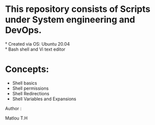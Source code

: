 # This repository consists of Scripts under System engineering and DevOps.

° Created via OS: Ubuntu 20.04 <br>
° Bash shell and Vi text editor

# Concepts:

- Shell basics
- Shell permissions
- Shell Redirections
- Shell Variables and Expansions

Author : 

Matlou T.H 
